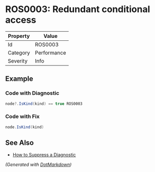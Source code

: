 # ROS0003: Redundant conditional access

| Property | Value       |
| -------- | ----------- |
| Id       | ROS0003     |
| Category | Performance |
| Severity | Info        |

## Example

### Code with Diagnostic

```csharp
node?.IsKind(kind) == true ROS0003
```

### Code with Fix

```csharp
node.IsKind(kind)
```

## See Also

* [How to Suppress a Diagnostic](../HowToConfigureAnalyzers.md#how-to-suppress-a-diagnostic)


*\(Generated with [DotMarkdown](http://github.com/JosefPihrt/DotMarkdown)\)*